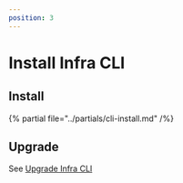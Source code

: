 ```yaml
---
position: 3
---
```


# Install Infra CLI

## Install

{% partial file="../partials/cli-install.md" /%}

## Upgrade

See [Upgrade Infra CLI](./upgrade.md#upgrade-infra-cli)

